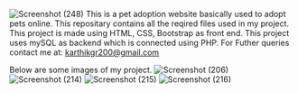 ![Screenshot (248)](https://user-images.githubusercontent.com/61503734/122663550-d9036c80-d1b8-11eb-90ea-0816406a227b.png)
This is a pet adoption website basically used to adopt pets online.
This repositary contains all the reqired files used in my project.
This project is made using HTML, CSS, Bootstrap as front end.
This project uses mySQL as backend which is connected using PHP.
For Futher queries contact me at: karthikgr200@gmail.com

Below are some images of my project.
![Screenshot (206)](https://user-images.githubusercontent.com/61503734/122663421-fbe15100-d1b7-11eb-9dfa-5a646448ec04.png)
![Screenshot (214)](https://user-images.githubusercontent.com/61503734/122663423-03a0f580-d1b8-11eb-9430-78295f2df623.png)
![Screenshot (215)](https://user-images.githubusercontent.com/61503734/122663428-0dc2f400-d1b8-11eb-98d7-19e37a8fded3.png)
![Screenshot (216)](https://user-images.githubusercontent.com/61503734/122663507-a22d5680-d1b8-11eb-91ce-1749d3739431.png)
